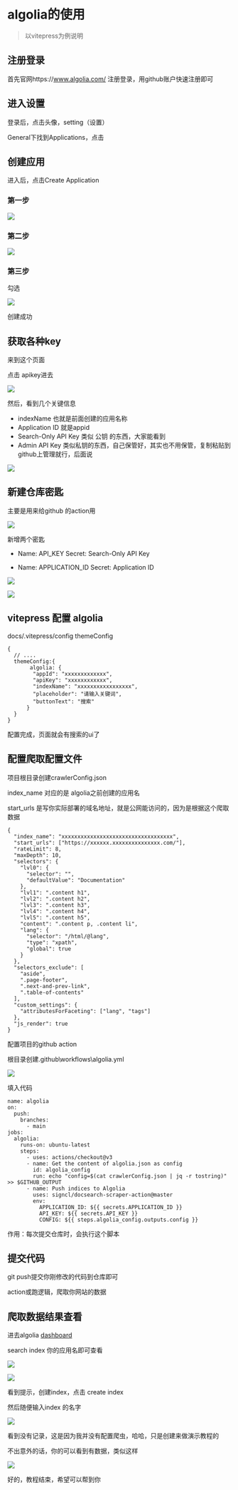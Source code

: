 # algolia的使用



>  以vitepress为例说明

## 注册登录

首先官网https://www.algolia.com/ 注册登录，用github账户快速注册即可

## 进入设置

登录后，点击头像，setting（设置）

General下找到Applications，点击

## 创建应用

进入后，点击Create Application 

### 第一步

![](https://raw.githubusercontent.com/xxxsjan/pic-bed/main/202304111444987.png)

### 第二步



![](https://raw.githubusercontent.com/xxxsjan/pic-bed/main/202304111445742.png)

### 第三步

勾选

![](https://raw.githubusercontent.com/xxxsjan/pic-bed/main/202304111446911.png)



创建成功

## 获取各种key

来到这个页面

点击 apikey进去

![](https://raw.githubusercontent.com/xxxsjan/pic-bed/main/202304111448320.png)



然后，看到几个关键信息

- indexName                   也就是前面创建的应用名称
- Application ID              就是appid
-  Search-Only API Key   类似 公钥 的东西，大家能看到
-  Admin API Key    类似私钥的东西，自己保管好，其实也不用保管，复制粘贴到github上管理就行，后面说

![](https://raw.githubusercontent.com/xxxsjan/pic-bed/main/202304111452311.png)

## 新建仓库密匙

主要是用来给github 的action用

![](https://raw.githubusercontent.com/xxxsjan/pic-bed/main/202304111501952.png)

新增两个密匙

- Name: API_KEY                         Secret: Search-Only API Key

- Name: APPLICATION_ID          Secret: Application ID     

![](https://raw.githubusercontent.com/xxxsjan/pic-bed/main/202304111508446.png)

![](https://raw.githubusercontent.com/xxxsjan/pic-bed/main/202304111506239.png)



## vitepress 配置 algolia

 docs/.vitepress/config    themeConfig

```
{
  // ....
  themeConfig:{
       algolia: {
        "appId": "xxxxxxxxxxxxx",  
        "apiKey": "xxxxxxxxxxxx",  
        "indexName": "xxxxxxxxxxxxxxxxx", 
        "placeholder": "请输入关键词",
        "buttonText": "搜索"
      }
  }
}

```

配置完成，页面就会有搜索的ui了

## 配置爬取配置文件

项目根目录创建crawlerConfig.json

index_name 对应的是 algolia之前创建的应用名

start_urls  是写你实际部署的域名地址，就是公网能访问的，因为是根据这个爬取数据

```
{
  "index_name": "xxxxxxxxxxxxxxxxxxxxxxxxxxxxxxxxxxx",
  "start_urls": ["https://xxxxxx.xxxxxxxxxxxxxxx.com/"],
  "rateLimit": 8,
  "maxDepth": 10,
  "selectors": {
    "lvl0": {
      "selector": "",
      "defaultValue": "Documentation"
    },
    "lvl1": ".content h1",
    "lvl2": ".content h2",
    "lvl3": ".content h3",
    "lvl4": ".content h4",
    "lvl5": ".content h5",
    "content": ".content p, .content li",
    "lang": {
      "selector": "/html/@lang",
      "type": "xpath",
      "global": true
    }
  },
  "selectors_exclude": [
    "aside",
    ".page-footer",
    ".next-and-prev-link",
    ".table-of-contents"
  ],
  "custom_settings": {
    "attributesForFaceting": ["lang", "tags"]
  },
  "js_render": true
}

```





配置项目的github action

根目录创建.github\workflows\algolia.yml

![](https://raw.githubusercontent.com/xxxsjan/pic-bed/main/202304111510633.png)

填入代码

```
name: algolia
on:
  push:
    branches:
      - main
jobs:
  algolia:
    runs-on: ubuntu-latest
    steps:
      - uses: actions/checkout@v3
      - name: Get the content of algolia.json as config
        id: algolia_config
        run: echo "config=$(cat crawlerConfig.json | jq -r tostring)" >> $GITHUB_OUTPUT
      - name: Push indices to Algolia
        uses: signcl/docsearch-scraper-action@master
        env:
          APPLICATION_ID: ${{ secrets.APPLICATION_ID }}
          API_KEY: ${{ secrets.API_KEY }}
          CONFIG: ${{ steps.algolia_config.outputs.config }}

```

作用：每次提交仓库时，会执行这个脚本

## 提交代码

git push提交你刚修改的代码到仓库即可

action或跑逻辑，爬取你网站的数据

## 爬取数据结果查看

进去algolia [dashboard](https://www.algolia.com/apps/YUGA5PESZC/dashboard)

search index  你的应用名即可查看

![](https://raw.githubusercontent.com/xxxsjan/pic-bed/main/202304111517297.png)

![](https://raw.githubusercontent.com/xxxsjan/pic-bed/main/202304111518229.png)

看到提示，创建index，点击 create index

然后随便输入index 的名字

![](https://raw.githubusercontent.com/xxxsjan/pic-bed/main/202304111521956.png)

看到没有记录，这是因为我并没有配置爬虫，哈哈，只是创建来做演示教程的

不出意外的话，你的可以看到有数据，类似这样

![](https://raw.githubusercontent.com/xxxsjan/pic-bed/main/202304111524205.png)

好的，教程结束，希望可以帮到你